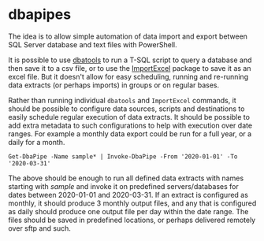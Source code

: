 # dbapipes

The idea is to allow simple automation of data import and export between SQL Server database and text files with PowerShell. 

It is possible to use [dbatools](https://dbatools.io/) to run a T-SQL script to query a database and then save it to a csv file, or to use the [ImportExcel](https://www.powershellgallery.com/packages/ImportExcel/) package to save it as an excel file. But it doesn't allow for easy scheduling, running and re-running data extracts (or perhaps imports) in groups or on regular bases. 

Rather than running individual `dbatools` and `ImportExcel` commands, it should be possible to configure data sources, scripts and destinations to easily schedule regular execution of data extracts. It should be possible to add extra metadata to such configurations to help with execution over date ranges. For example a monthly data export could be run for a full year, or a daily for a month. 

`Get-DbaPipe -Name sample* | Invoke-DbaPipe -From '2020-01-01' -To '2020-03-31'`

The above should be enough to run all defined data extracts with names starting with _sample_ and invoke it on predefined servers/databases for dates between 2020-01-01 and 2020-03-31. If an extract is configured as monthly, it should produce 3 monthly output files, and any that is configured as daily should produce one output file per day within the date range. The files should be saved in predefined locations, or perhaps delivered remotely over sftp and such. 
